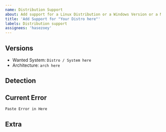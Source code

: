 ```yaml
---
name: Distribution Support
about: Add support for a Linux Distribution or a Windows Version or a MacOS version
title: 'Add Support for "Your Distro here"'
labels: Distribution support
assignees: 'hasezoey'
---
```


<!--
Make sure you read [Mastering-Markdown](https://guides.github.com/features/mastering-markdown/)

List of currently [Supported Systems](https://nodkz.github.io/mongodb-memory-server/docs/guides/supported-systems)
-->

## Versions

<!--
"Wanted System" formatting like: "Windows 10 1804" / "Ubuntu 20.04" / "MacOS 10"
Possible "Architecture": "x86_64" / "aarch64" / "arm64"
-->

- Wanted System: `Distro / System here`
- Architecture: `arch here`

## Detection

<!--Please Provide the following Outputs, depending on what System you are using
Comment out the appropiate one-->

<!--Linux
Please provide the following Output of the Commands even if the files do not exist

```sh
$ cat /etc/upstream-release/lsb-release

Output Here

$ cat /etc/os-release

Output Here

$ cat /usr/lib/os-release

Output Here

$ cat /etc/lsb-release

Output Here
```
-->

<!--Windows
NodeJS REPL or save as script and execute
```js
const os = require('os);

console.log("Platform", os.platform());
console.log("Arch", os.arch());
```
-->

<!--Macos
NodeJS REPL or save as script and execute
```js
const os = require('os);

console.log("Platform", os.platform());
console.log("Arch", os.arch());
```
-->

## Current Error

<!--Please include the current error you are having, if any-->
<!--Also if you see any "Falling back to legacy MongoDB build!" please include Debug Output, see https://nodkz.github.io/mongodb-memory-server/docs/guides/enable-debug-mode -->

```txt
Paste Error in Here
```

## Extra

<!--Extra Comments here-->
